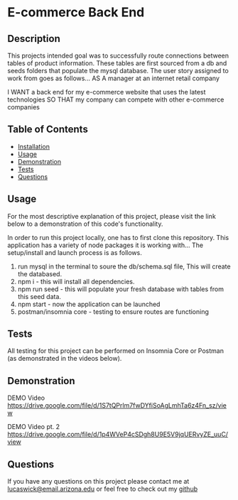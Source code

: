 # E-commerce Back End

## Description

This projects intended goal was to successfully route connections between tables of product information. These tables are first sourced from a db and seeds folders that populate the mysql database. The user story assigned to work from goes as follows... AS A manager at an internet retail company

I WANT a back end for my e-commerce website that uses the latest technologies
SO THAT my company can compete with other e-commerce companies

## Table of Contents
* [Installation](#installation)
* [Usage](#usage)
* [Demonstration](#demonstration)
* [Tests](#tests)
* [Questions](#questions)

## Usage
For the most descriptive explanation of this project, please visit the link below to a demonstration of this code's functionality.

In order to run this project locally, one has to first clone this repository. This application has a variety of node packages it is working with... The setup/install and launch process is as follows.

1. run mysql in the terminal to soure the db/schema.sql file, This will create the databased.
2. npm i - this will install all dependencies. 
3. npm run seed - this will populate your fresh database with tables from this seed data.
4. npm start - now the application can be launched
5. postman/insomnia core - testing to ensure routes are functioning

## Tests
All testing for this project can be performed on Insomnia Core or Postman (as demonstrated in the videos below).

## Demonstration
DEMO Video 
https://drive.google.com/file/d/1S7tQPrlm7fwDYfiSoAgLmhTa6z4Fn_sz/view

DEMO Video pt. 2
https://drive.google.com/file/d/1p4WVeP4cSDgh8U9E5V9jqUERvyZE_uuC/view

## Questions
If you have any questions on this project please contact me at
lucaswick@email.arizona.edu
or feel free to check out my [github](https://github.com/undefined)

